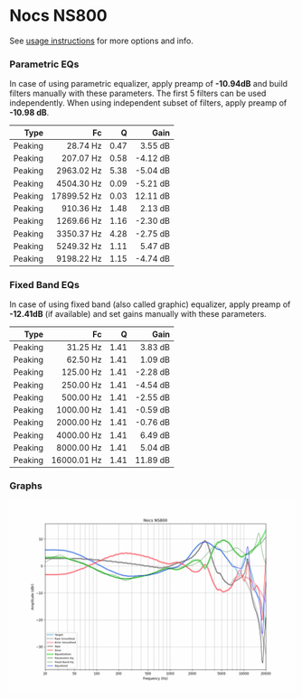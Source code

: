 # Nocs NS800
See [usage instructions](https://github.com/jaakkopasanen/AutoEq#usage) for more options and info.

### Parametric EQs
In case of using parametric equalizer, apply preamp of **-10.94dB** and build filters manually
with these parameters. The first 5 filters can be used independently.
When using independent subset of filters, apply preamp of **-10.98 dB**.

| Type    | Fc          |    Q | Gain     |
|--------:|------------:|-----:|---------:|
| Peaking | 28.74 Hz    | 0.47 | 3.55 dB  |
| Peaking | 207.07 Hz   | 0.58 | -4.12 dB |
| Peaking | 2963.02 Hz  | 5.38 | -5.04 dB |
| Peaking | 4504.30 Hz  | 0.09 | -5.21 dB |
| Peaking | 17899.52 Hz | 0.03 | 12.11 dB |
| Peaking | 910.36 Hz   | 1.48 | 2.13 dB  |
| Peaking | 1269.66 Hz  | 1.16 | -2.30 dB |
| Peaking | 3350.37 Hz  | 4.28 | -2.75 dB |
| Peaking | 5249.32 Hz  | 1.11 | 5.47 dB  |
| Peaking | 9198.22 Hz  | 1.15 | -4.74 dB |

### Fixed Band EQs
In case of using fixed band (also called graphic) equalizer, apply preamp of **-12.41dB**
(if available) and set gains manually with these parameters.

| Type    | Fc          |    Q | Gain     |
|--------:|------------:|-----:|---------:|
| Peaking | 31.25 Hz    | 1.41 | 3.83 dB  |
| Peaking | 62.50 Hz    | 1.41 | 1.09 dB  |
| Peaking | 125.00 Hz   | 1.41 | -2.28 dB |
| Peaking | 250.00 Hz   | 1.41 | -4.54 dB |
| Peaking | 500.00 Hz   | 1.41 | -2.55 dB |
| Peaking | 1000.00 Hz  | 1.41 | -0.59 dB |
| Peaking | 2000.00 Hz  | 1.41 | -0.76 dB |
| Peaking | 4000.00 Hz  | 1.41 | 6.49 dB  |
| Peaking | 8000.00 Hz  | 1.41 | 5.04 dB  |
| Peaking | 16000.01 Hz | 1.41 | 11.89 dB |

### Graphs
![](./Nocs%20NS800.png)